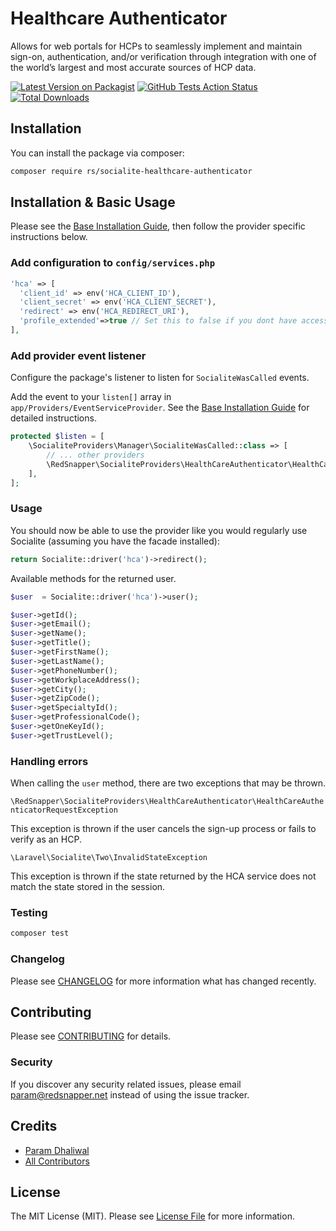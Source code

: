 # Healthcare Authenticator

Allows for web portals for HCPs to seamlessly implement and maintain sign-on, authentication, and/or verification through integration with one of the world’s largest and most accurate sources of HCP data.

[![Latest Version on Packagist](https://img.shields.io/packagist/v/rs/socialite-healthcare-authenticator.svg?style=flat-square)](https://packagist.org/packages/rs/socialite-doccheck)
[![GitHub Tests Action Status](https://github.com/redsnapper/socialite-healthcare-authenticator/workflows/run-tests/badge.svg)](https://github.com/redsnapper/socialite-doccheck/actions)
[![Total Downloads](https://img.shields.io/packagist/dt/rs/socialite-healthcare-authenticator.svg?style=flat-square)](https://packagist.org/packages/rs/socialite-healthcare-authenticator)

## Installation

You can install the package via composer:

```bash
composer require rs/socialite-healthcare-authenticator
```

## Installation & Basic Usage

Please see the [Base Installation Guide](https://socialiteproviders.com/usage/), then follow the provider specific instructions below.

### Add configuration to `config/services.php`

```php
'hca' => [    
  'client_id' => env('HCA_CLIENT_ID'),  
  'client_secret' => env('HCA_CLIENT_SECRET'),  
  'redirect' => env('HCA_REDIRECT_URI'),
  'profile_extended'=>true // Set this to false if you dont have access to the full profile
],
```

### Add provider event listener

Configure the package's listener to listen for `SocialiteWasCalled` events.

Add the event to your `listen[]` array in `app/Providers/EventServiceProvider`. See the [Base Installation Guide](https://socialiteproviders.com/usage/) for detailed instructions.

```php
protected $listen = [
    \SocialiteProviders\Manager\SocialiteWasCalled::class => [
        // ... other providers
        \RedSnapper\SocialiteProviders\HealthCareAuthenticator\HealthCareAuthenticatorExtendSocialite::class
    ],
];
```

### Usage

You should now be able to use the provider like you would regularly use Socialite (assuming you have the facade installed):

```php
return Socialite::driver('hca')->redirect();
```

Available methods for the returned user.

```php
$user  = Socialite::driver('hca')->user();

$user->getId();
$user->getEmail();
$user->getName();
$user->getTitle();
$user->getFirstName();
$user->getLastName();
$user->getPhoneNumber();
$user->getWorkplaceAddress();
$user->getCity();
$user->getZipCode();
$user->getSpecialtyId();
$user->getProfessionalCode();
$user->getOneKeyId();
$user->getTrustLevel();

```

### Handling errors

When calling the `user` method, there are two exceptions that may be thrown.

`\RedSnapper\SocialiteProviders\HealthCareAuthenticator\HealthCareAuthenticatorRequestException`

This exception is thrown if the user cancels the sign-up process or fails to verify as an HCP.

`\Laravel\Socialite\Two\InvalidStateException`

This exception is thrown if the state returned by the HCA service does not match the state stored in the session.

### Testing

```bash
composer test
```

### Changelog

Please see [CHANGELOG](CHANGELOG.md) for more information what has changed recently.

## Contributing

Please see [CONTRIBUTING](CONTRIBUTING.md) for details.

### Security

If you discover any security related issues, please email param@redsnapper.net instead of using the issue tracker.

## Credits

-   [Param Dhaliwal](https://github.com/rs)
-   [All Contributors](../../contributors)

## License

The MIT License (MIT). Please see [License File](LICENSE.md) for more information.


